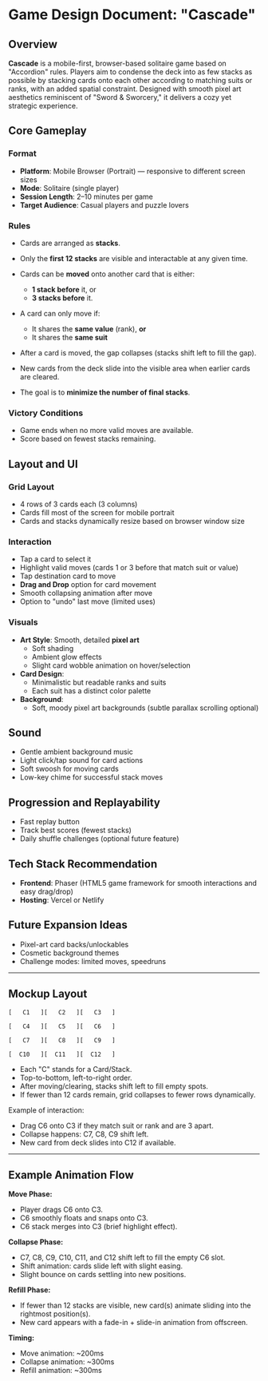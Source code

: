 # Game Design Document: "Cascade"

## Overview

**Cascade** is a mobile-first, browser-based solitaire game based on "Accordion" rules. Players aim to condense the deck into as few stacks as possible by stacking cards onto each other according to matching suits or ranks, with an added spatial constraint. Designed with smooth pixel art aesthetics reminiscent of "Sword & Sworcery," it delivers a cozy yet strategic experience.

## Core Gameplay

### Format

- **Platform**: Mobile Browser (Portrait) — responsive to different screen sizes
- **Mode**: Solitaire (single player)
- **Session Length**: 2–10 minutes per game
- **Target Audience**: Casual players and puzzle lovers

### Rules

- Cards are arranged as **stacks**.
- Only the **first 12 stacks** are visible and interactable at any given time.
- Cards can be **moved** onto another card that is either:
  - **1 stack before** it, or
  - **3 stacks before** it.
- A card can only move if:

  - It shares the **same value** (rank), **or**
  - It shares the **same suit**

- After a card is moved, the gap collapses (stacks shift left to fill the gap).
- New cards from the deck slide into the visible area when earlier cards are cleared.
- The goal is to **minimize the number of final stacks**.

### Victory Conditions

- Game ends when no more valid moves are available.
- Score based on fewest stacks remaining.

## Layout and UI

### Grid Layout

- 4 rows of 3 cards each (3 columns)
- Cards fill most of the screen for mobile portrait
- Cards and stacks dynamically resize based on browser window size

### Interaction

- Tap a card to select it
- Highlight valid moves (cards 1 or 3 before that match suit or value)
- Tap destination card to move
- **Drag and Drop** option for card movement
- Smooth collapsing animation after move
- Option to "undo" last move (limited uses)

### Visuals

- **Art Style**: Smooth, detailed **pixel art**
  - Soft shading
  - Ambient glow effects
  - Slight card wobble animation on hover/selection
- **Card Design**:
  - Minimalistic but readable ranks and suits
  - Each suit has a distinct color palette
- **Background**:
  - Soft, moody pixel art backgrounds (subtle parallax scrolling optional)

## Sound

- Gentle ambient background music
- Light click/tap sound for card actions
- Soft swoosh for moving cards
- Low-key chime for successful stack moves

## Progression and Replayability

- Fast replay button
- Track best scores (fewest stacks)
- Daily shuffle challenges (optional future feature)

## Tech Stack Recommendation

- **Frontend**: Phaser (HTML5 game framework for smooth interactions and easy drag/drop)
- **Hosting**: Vercel or Netlify

## Future Expansion Ideas

- Pixel-art card backs/unlockables
- Cosmetic background themes
- Challenge modes: limited moves, speedruns

---

## Mockup Layout

```
[   C1   ][   C2   ][   C3   ]

[   C4   ][   C5   ][   C6   ]

[   C7   ][   C8   ][   C9   ]

[  C10   ][  C11   ][  C12   ]
```

- Each "C" stands for a Card/Stack.
- Top-to-bottom, left-to-right order.
- After moving/clearing, stacks shift left to fill empty spots.
- If fewer than 12 cards remain, grid collapses to fewer rows dynamically.

Example of interaction:

- Drag C6 onto C3 if they match suit or rank and are 3 apart.
- Collapse happens: C7, C8, C9 shift left.
- New card from deck slides into C12 if available.

---

## Example Animation Flow

**Move Phase:**

- Player drags C6 onto C3.
- C6 smoothly floats and snaps onto C3.
- C6 stack merges into C3 (brief highlight effect).

**Collapse Phase:**

- C7, C8, C9, C10, C11, and C12 shift left to fill the empty C6 slot.
- Shift animation: cards slide left with slight easing.
- Slight bounce on cards settling into new positions.

**Refill Phase:**

- If fewer than 12 stacks are visible, new card(s) animate sliding into the rightmost position(s).
- New card appears with a fade-in + slide-in animation from offscreen.

**Timing:**

- Move animation: ~200ms
- Collapse animation: ~300ms
- Refill animation: ~300ms
